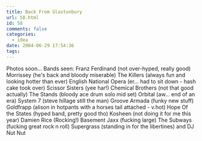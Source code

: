 ```yaml
---
title: Back From Glastonbury
url: 58.html
id: 58
comments: false
categories:
  - idea
date: 2004-06-29 17:54:36
tags:
---
```


Photos soon... Bands seen: Franz Ferdinand (not over-hyped, really good) Morrissey (he's back and bloody miserable) The Killers (always fun and looking hotter than ever) English National Opera (er... had to sit down - hash cake took over) Scissor Sisters (yee har!) Chemical Brothers (not that good actually) The Stands (bloody ace drum solo mid set) Orbital (aw... end of an era) System 7 (steve hillage still the man) Groove Armada (funky new stuff) Goldfrapp (alison in hotpants with a horses tail attached - v.hot) Hope Of the States (hyped band, pretty good tho) Kosheen (not doing it for me this year) Damien Rice (Rocking!) Basement Jaxx (fucking large) The Subways (fucking great rock n roll) Supergrass (standing in for the libertines) and DJ Nut Nut